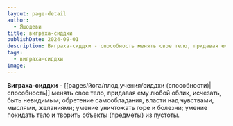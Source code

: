 ```yaml
---
layout: page-detail
author:
  - Яшодеви
title: виграха-сиддхи
publishDate: 2024-09-01
description: Виграха-сиддхи - способность менять свое тело, придавая ему любой облик, исчезать, быть невидимым; обретение самообладания, власти над чувствами, мыслями, желаниями; умение уничтожать горе и болезни; умение покидать тело и творить объекты (предметы) из пустоты.
tags:
  - виграха-сиддхи
image:
---
```

**Виграха-сиддхи** - [[pages/йога/плод учения/сиддхи (способности)|способность]] менять свое тело, придавая ему любой облик, исчезать, быть невидимым; обретение самообладания, власти над чувствами, мыслями, желаниями; умение уничтожать горе и болезни; умение покидать тело и творить объекты (предметы) из пустоты.

